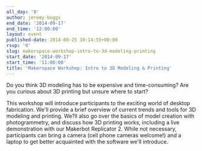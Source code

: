 ```yaml
---
all_day: '0'
author: jeremy-boggs
end_date: '2014-09-17'
end_time: '12:00:00'
layout: event
published-date: 2014-08-25 10:14:55+00:00
rsvp: '0'
slug: makerspace-workshop-intro-to-3d-modeling-printing
start_date: '2014-09-17'
start_time: '11:00:00'
title: 'Makerspace Workshop: Intro to 3D Modeling & Printing'
---
```


Do you think 3D modeling has to be expensive and time-consuming? Are you curious about 3D printing but unsure where to start?

This workshop will introduce participants to the exciting world of desktop fabrication. We'll provide a brief overview of current trends and tools for 3D modeling and printing. We?ll also go over the basics of model creation with photogrammetry, and discuss how 3D printing works, including a live demonstration with our Makerbot Replicator 2. While not necessary, participants can bring a camera (cell phone cameras welcome!) and a laptop to get better acquainted with the software we'll introduce.
